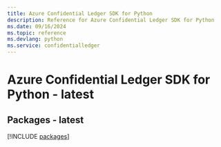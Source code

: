 ```yaml
---
title: Azure Confidential Ledger SDK for Python
description: Reference for Azure Confidential Ledger SDK for Python
ms.date: 09/16/2024
ms.topic: reference
ms.devlang: python
ms.service: confidentialledger
---
```

# Azure Confidential Ledger SDK for Python - latest
## Packages - latest
[!INCLUDE [packages](confidential-ledger-index.md)]